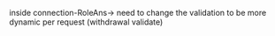 inside connection-RoleAns-> need to change the validation to be more dynamic per request (withdrawal validate)


